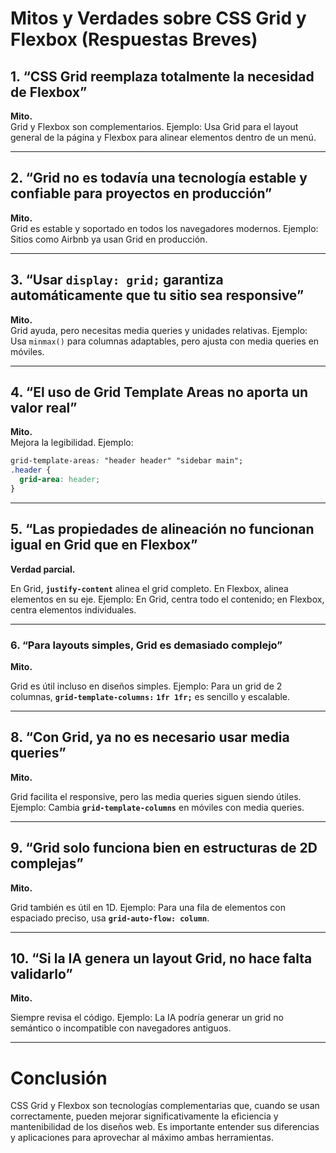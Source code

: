 # Mitos y Verdades sobre CSS Grid y Flexbox (Respuestas Breves)

## 1. “CSS Grid reemplaza totalmente la necesidad de Flexbox”

**Mito.**  
Grid y Flexbox son complementarios. Ejemplo: Usa Grid para el layout general de la página y Flexbox para alinear elementos dentro de un menú.

---

## 2. “Grid no es todavía una tecnología estable y confiable para proyectos en producción”

**Mito.**  
Grid es estable y soportado en todos los navegadores modernos. Ejemplo: Sitios como Airbnb ya usan Grid en producción.

---

## 3. “Usar `display: grid;` garantiza automáticamente que tu sitio sea responsive”

**Mito.**  
Grid ayuda, pero necesitas media queries y unidades relativas. Ejemplo: Usa `minmax()` para columnas adaptables, pero ajusta con media queries en móviles.

---

## 4. “El uso de Grid Template Areas no aporta un valor real”

**Mito.**  
Mejora la legibilidad. Ejemplo:

```css
grid-template-areas: "header header" "sidebar main";
.header {
  grid-area: header;
}
```
---

## 5. “Las propiedades de alineación no funcionan igual en Grid que en Flexbox”

**Verdad parcial.**

En Grid, **`justify-content`** alinea el grid completo. En Flexbox, alinea elementos en su eje. Ejemplo: En Grid, centra todo el contenido; en Flexbox, centra elementos individuales.

---

### 6. “Para layouts simples, Grid es demasiado complejo”

**Mito.**

Grid es útil incluso en diseños simples. Ejemplo: Para un grid de 2 columnas, **`grid-template-columns:`** **`1fr 1fr;`** es sencillo y escalable.

---

## 8. “Con Grid, ya no es necesario usar media queries”

**Mito.**

Grid facilita el responsive, pero las media queries siguen siendo útiles. Ejemplo: Cambia **`grid-template-columns`** en móviles con media queries.

---

## 9. “Grid solo funciona bien en estructuras de 2D complejas”

**Mito.**

Grid también es útil en 1D. Ejemplo: Para una fila de elementos con espaciado preciso, usa **`grid-auto-flow: column`**.

---

## 10. “Si la IA genera un layout Grid, no hace falta validarlo”

**Mito.**

Siempre revisa el código. Ejemplo: La IA podría generar un grid no semántico o incompatible con navegadores antiguos.

---

# Conclusión
CSS Grid y Flexbox son tecnologías complementarias que, cuando se usan correctamente, pueden mejorar significativamente la eficiencia y mantenibilidad de los diseños web. Es importante entender sus diferencias y aplicaciones para aprovechar al máximo ambas herramientas.